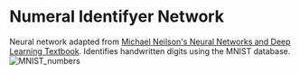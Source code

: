 # Numeral Identifyer Network
Neural network adapted from [Michael Neilson's Neural Networks and Deep Learning Textbook](http://neuralnetworksanddeeplearning.com/chap1.html). Identifies handwritten digits using the MNIST database.
![MNIST_numbers](https://en.wikipedia.org/wiki/MNIST_database#/media/File:MnistExamples.png)

